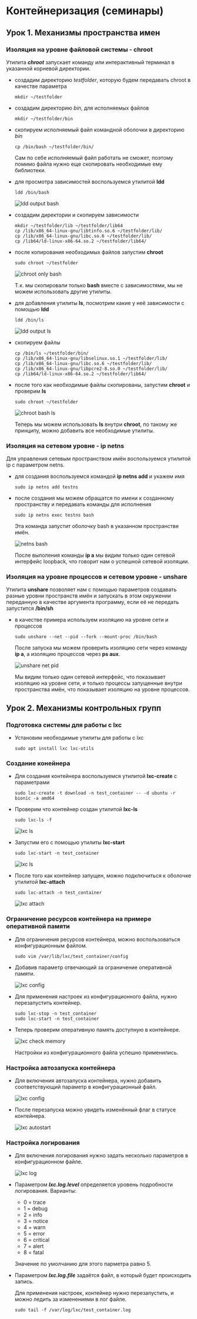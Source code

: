 # Контейнеризация (семинары)

## Урок 1. Механизмы пространства имен

### Изоляция на уровне файловой системы - chroot
Утилита **_chroot_** запускает команду или интерактивный терминал в указанной корневой директории.

- создадим директорию _testfolder_, которую будем передавать chroot в качестве параметра

    `mkdir ~/testfolder`

- создадим директорию _bin_, для исполняемых файлов

    `mkdir ~/testfolder/bin`

- скопируем исполняемый файл командной оболочки в директорию _bin_

    `cp /bin/bash ~/testfolder/bin/`

    Сам по себе исполняемый файл работать не сможет, поэтому помимо файла нужно еще скопировать необходимые ему библиотеки.

- для просмотра зависимостей воспользуемся утилитой **ldd**

    `ldd /bin/bash` 

    ![ldd output bash](source/ldd_output_bash.png)

- создадим директории и скопируем зависимости

    ```
    mkdir ~/testfolder/lib ~/testfolder/lib64
    cp /lib/x86_64-linux-gnu/libtinfo.so.6 ~/testfolder/lib/
    cp /lib/x86_64-linux-gnu/libc.so.6 ~/testfolder/lib/
    cp /lib64/ld-linux-x86-64.so.2 ~/testfolder/lib64/
    ```

- после копирования необходимых файлов запустим **chroot**

    `sudo chroot ~/testfolder`

    ![chroot only bash](source/chroot_only_bash.png)

    Т.к. мы скопировали только **bash** вместе с зависимостями, мы не можем использовать другие утилиты.

- для добавления утилиты **ls**, посмотрим какие у неё зависимости с помощью **ldd**

    `ldd /bin/ls`

    ![ldd output ls](source/ldd_output_ls.png)

- скопируем файлы

    ```
    cp /bin/ls ~/testfolder/bin/
    cp /lib/x86_64-linux-gnu/libselinux.so.1 ~/testfolder/lib/
    cp /lib/x86_64-linux-gnu/libc.so.6 ~/testfolder/lib/
    cp /lib/x86_64-linux-gnu/libpcre2-8.so.0 ~/testfolder/lib/
    cp /lib64/ld-linux-x86-64.so.2 ~/testfolder/lib64/
    ```

- после того как необходимые файлы скопированы, запустим **chroot** и проверим **ls**

    `sudo chroot ~/testfolder`

    ![chroot bash ls](source/chroot_bash_ls.png)

    Теперь мы можем использовать **ls** внутри **chroot**, по такому же принципу, можно добавить все необходимые утилиты.

### Изоляция на сетевом уровне - ip netns

Для управления сетевым пространством имён воспользуемся утилитой ip c параметром netns.

- для создания воспользуемся командой **ip netns add** и укажем имя

    `sudo ip netns add testns`

- после создания мы можем обращатся по имени к созданному пространству и передавать команды для исполнения

    `sudo ip netns exec testns bash`

    Эта команда запустит оболочку bash в указанном пространстве имён.

    ![netns bash](source/netns_bash.png)

    После выполения команды **ip a** мы видим только один сетевой интерфейс loopback, что говорит нам о успешной сетевой изоляции.


### Изоляция на уровне процессов и сетевом уровне - unshare

Утилита **unshare** позволяет нам с помощью параметров создавать разные уровни пространств имён и запускать в этом окружении переданную в качестве аргумента программу, если её не передать запустится **/bin/sh**

- в качестве примера используем изоляцию на уровне сети и процессов

    `sudo unshare --net --pid --fork --mount-proc /bin/bash`

    После запуска мы можем проверить изоляцию сети через команду **ip a**, а изоляцию процессов через **ps aux**.

    ![unshare net pid](source/unshare_net_pid.png)

    Мы видим только один сетевой интерфейс, что показывает изоляцию на уровне сети, и только процессы запущенные внутри пространства имён, что показывает изоляцию на уровне процессов.

## Урок 2. Механизмы контрольных групп

### Подготовка системы для работы с lxc

- Установим необходимые утилиты для работы с lxc

    `sudo apt install lxc lxc-utils`

### Создание конейнера
- Для создания контейнера воспользуемся утилитой **lxc-create**  с параметрами

    `sudo lxc-create -t download -n test_container -- -d ubuntu -r bionic -a amd64`

- Проверим что контейнер создан утилитой **lxc-ls**

    `sudo lxc-ls -f`

    ![lxc ls](source/lxc_ls_create_container.png)

- Запустим его с помощью утилиты **lxc-start**

    `sudo lxc-start -n test_container`

    ![lxc ls](source/lxc_ls_running_container.png)

- После того как контейнер запущен, можно подключиться к оболочке утилитой **lxc-attach**

    `sudo lxc-attach -n test_container`

    ![lxc attach](source/lxc_ls_attach_container.png)


### Ограничение ресурсов контейнера на примере оперативной памяти

- Для ограничения ресурсов контейнера, можно воспользоваться конфигурационным файлом.

    `sudo vim /var/lib/lxc/test_container/config`

- Добавив параметр отвечающий за ограничение оперативной памяти.

    ![lxc config](source/lxc_config_memory_limit.png)

- Для применения настроек из конфигурационного файла, нужно перезапустить контейнер.

    ```
    sudo lxc-stop -n test_container
    sudo lxc-start -n test_container
    ```

- Теперь проверим оперативную память доступную в контейнере.

    ![lxc check memory](source/lxc_check_memory_limit.png)

    Настройки из конфигурационного файла успешно применились.

### Настройка автозапуска контейнера

- Для включения автозапуска контейнера, нужно добавить соответствующий параметр в конфигурационный файл.

    ![lxc config](source/lxc_config_autostart.png)

- После перезапуска можно увидеть изменённый флаг в статусе контейнера.

    ![lxc autostart](source/lxc_autostart.png)

### Настройка логирования

- Для включения логирования нужно задать несколько параметров в конфигурационном файле.

    ![lxc log](source/lxc_config_logs.png)

- Параметром **_lxc.log.level_** определяется уровень подробности логирования. Варианты:
    - 0 = trace
    - 1 = debug 
    - 2 = info
    - 3 = notice
    - 4 = warn
    - 5 = error
    - 6 = critical
    - 7 = alert
    - 8 = fatal

    Значение по умолчанию для этого парметра  равно 5.

- Параметром **_lxc.log.file_** задаётся файл, в который будет происходить запись.

    Для применения настроек, контейнер нужно перезапустить, и можно ледить за изменениями в лог файле.

    `sudo tail -f /var/log/lxc/test_container.log`